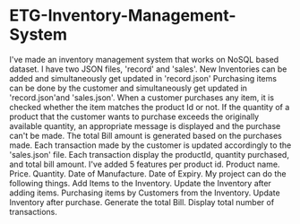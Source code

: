 # ETG-Inventory-Management-System
I've made an inventory management system that works on NoSQL based dataset.
I have two JSON files, 'record' and 'sales'.
New Inventories can be added and simultaneously get updated in 'record.json'
Purchasing items can be done by the customer and simultaneously get updated in 'record.json'and 'sales.json'.
When a customer purchases any item, it is checked whether the item matches the product Id or not.
If the quantity of a product that the customer wants to purchase exceeds the originally available quantity, an appropriate message is displayed and the purchase can't be made.
The total Bill amount is generated based on the purchases made.
Each transaction made by the customer is updated accordingly to the 'sales.json' file.
Each transaction display the productId, quantity purchased, and total bill amount.
I've added 5 features per product id.
Product name.
Price.
Quantity.
Date of Manufacture.
Date of Expiry.
My project can do the following things.
Add Items to the Inventory.
Update the Inventory after adding items.
Purchasing items by Customers from the Inventory.
Update Inventory after purchase.
Generate the total Bill.
Display total number of transactions.
